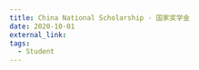 ```yaml
---
title: China National Scholarship - 国家奖学金
date: 2020-10-01
external_link: 
tags:
  - Student
---
```



<!--more-->
